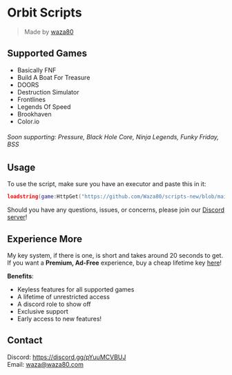 # Orbit Scripts
> Made by [waza80](https://waza80.com)
## Supported Games
- Basically FNF
- Build A Boat For Treasure
- DOORS
- Destruction Simulator
- Frontlines
- Legends Of Speed
- Brookhaven
- Color.io
###### Soon supporting: Pressure, Black Hole Core, Ninja Legends, Funky Friday, BSS

## Usage
To use the script, make sure you have an executor and paste this in it:  
```lua
loadstring(game:HttpGet("https://github.com/Waza80/scripts-new/blob/main/loader.lua?raw=true"))()
```
Should you have any questions, issues, or concerns, please join our [Discord server](#contact)!
## Experience More
My key system, if there is one, is short and takes around 20 seconds to get.  
If you want a **Premium, Ad-Free** experience, buy a cheap lifetime key [here](https://scripts.waza80.com/store)!

**Benefits**:
- Keyless features for all supported games
- A lifetime of unrestricted access
- A discord role to show off
- Exclusive support
- Early access to new features!

## Contact
Discord: https://discord.gg/pYuuMCVBUJ  
Email: waza@waza80.com
